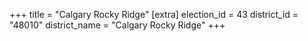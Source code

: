 +++
title = "Calgary Rocky Ridge"
[extra]
election_id = 43
district_id = "48010"
district_name = "Calgary Rocky Ridge"
+++
